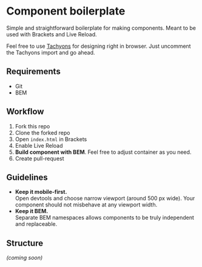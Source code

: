# Component boilerplate
Simple and straightforward boilerplate for making components. Meant to be used with Brackets and Live Reload.

Feel free to use [Tachyons](http://tachyons.io/) for designing right in browser. Just uncomment the Tachyons import and go ahead.

## Requirements
 - Git
 - BEM

## Workflow
1. Fork this repo
2. Clone the forked repo
3. Open `index.html` in Brackets
4. Enable Live Reload
5. __Build component with BEM__. Feel free to adjust container as you need.
6. Create pull-request

## Guidelines
 - __Keep it mobile-first.__  
Open devtools and choose narrow viewport (around 500 px wide). Your component should not misbehave at any viewport width.
 - __Keep it BEM.__  
Separate BEM namespaces allows components to be truly independent and replaceable.

## Structure
_(coming soon)_
